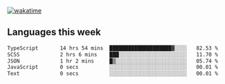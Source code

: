 [![wakatime](https://wakatime.com/badge/user/2d08dcba-b829-42d8-897d-6a005f58591f.svg)](https://wakatime.com/@2d08dcba-b829-42d8-897d-6a005f58591f)

## Languages this week

<!--START_SECTION:waka-->

```txt
TypeScript       14 hrs 54 mins  ████████████████████▓░░░░   82.53 %
SCSS             2 hrs 6 mins    ███░░░░░░░░░░░░░░░░░░░░░░   11.70 %
JSON             1 hr 2 mins     █▒░░░░░░░░░░░░░░░░░░░░░░░   05.74 %
JavaScript       0 secs          ░░░░░░░░░░░░░░░░░░░░░░░░░   00.01 %
Text             0 secs          ░░░░░░░░░░░░░░░░░░░░░░░░░   00.01 %
```

<!--END_SECTION:waka-->
